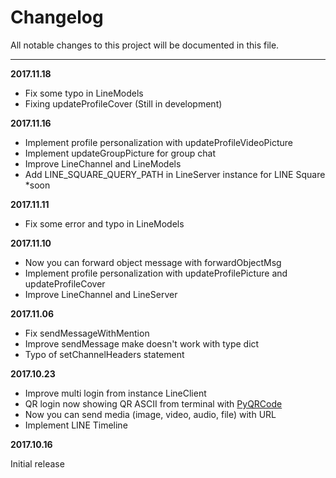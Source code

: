 # Changelog

All notable changes to this project will be documented in this file.

----

**2017.11.18**

* Fix some typo in LineModels
* Fixing updateProfileCover (Still in development)

**2017.11.16**

* Implement profile personalization with updateProfileVideoPicture
* Implement updateGroupPicture for group chat
* Improve LineChannel and LineModels
* Add LINE_SQUARE_QUERY_PATH in LineServer instance for LINE Square *soon

**2017.11.11**

* Fix some error and typo in LineModels

**2017.11.10**

* Now you can forward object message with forwardObjectMsg
* Implement profile personalization with updateProfilePicture and updateProfileCover
* Improve LineChannel and LineServer

**2017.11.06**

* Fix sendMessageWithMention
* Improve sendMessage make doesn't work with type dict
* Typo of setChannelHeaders statement

**2017.10.23**

* Improve multi login from instance LineClient
* QR login now showing QR ASCII from terminal with [PyQRCode](https://pypi.python.org/pypi/PyQRCode)
* Now you can send media (image, video, audio, file) with URL
* Implement LINE Timeline

**2017.10.16**

Initial release